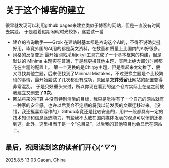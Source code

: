 # 关于这个博客的建立
很早就发现可以利用github pages来建立类似于博客的网站，但是一直没有时间去实践。
于是趁着假期闲暇时光较多，遂尝试一番

* 建仓的咨询助手——Grok
    在建站时基本都是咨询这个AI的，不得不说确实挺好用，毕竟外国的AI用的都是英文资料，在数量和质量上比国内的AI好很多。
* 风格的反复变迁
    最开始网站采用jekyll工具完成了一个基本框架的构建，但是默认的 Minima 主题实在普通，于是想更换其他主题，实际上绝大部分时间都花在主题的配置上。
    第一个更换的是Chirpy主题，但是看起来太幼稚了，便又寻找其他主题，后来便找到了Minimal Mistakes，不过更换主题是个比较繁琐的事情，最开始尝试了几次都没有成功，原因是**文件残留**让网站的配置变得非常混乱。
    于是只好重头来过，所以你现在看到的这个仓库实际上在这之前被我建立又删去了**3次**。
* 网站将来的打算
    并没有特别清晰的目标，我只是觉得有了一个自己的网站就有一种家的安全感。也许以后我会不定期的将我以前发表的文章迁移过来。（没错，我还挺喜欢写作的）Github毕竟还是比较安全的，用户一般都具有一定的技术知识和信息筛选能力，有些我不太敢在国内媒体发表的观点可以悄悄迁移到这。此外，这里相当于是一个“总目录”，以后我的其他项目也会显示在网站上。

## 最后，祝阅读到这的读者们开心(*^▽^*)
2025.8.5 13:03  Gaoan, China